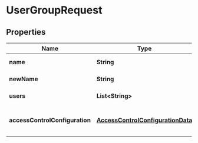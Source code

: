 
# UserGroupRequest

## Properties
Name | Type | Description | Notes
------------ | ------------- | ------------- | -------------
**name** | **String** | User group name | 
**newName** | **String** | User group new name |  [optional]
**users** | **List&lt;String&gt;** | Group users list |  [optional]
**accessControlConfiguration** | [**AccessControlConfigurationData**](AccessControlConfigurationData.md) | User access control configuration details |  [optional]



